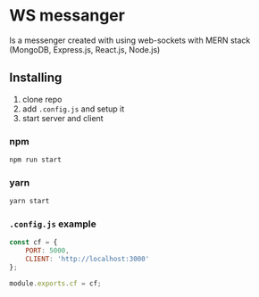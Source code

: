 # WS messanger
Is a messenger created with using web-sockets with MERN stack (MongoDB, Express.js, React.js, Node.js)
## Installing
1.	clone repo
2.	add  `.config.js` and setup it
3. 	start server and client


### npm
``` bash
npm run start
```
### yarn

```bash
yarn start
```

### `.config.js` example

```js
const cf = {
    PORT: 5000,
    CLIENT: 'http://localhost:3000'
};

module.exports.cf = cf;
```